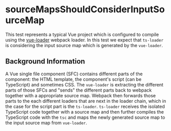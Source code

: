 # sourceMapsShouldConsiderInputSourceMap

This test represents a typical Vue project which is configured to compile using the [vue-loader](https://github.com/vuejs/vue-loader) webpack loader.
In this test we expect that `ts-loader` is considering the input source map which is generated by the `vue-loader`.

## Background Information

A Vue single file component (SFC) contains different parts of the component: the HTML template, the component's script (can be TypeScript) and sometimes CSS.
The `vue-loader` is extracting the different parts of those SFCs and "sends" the different parts back to webpack together with a appropriate source map.
Webpack then forwards those parts to the each different loaders that are next in the loader chain, which in the case for the script part is the `ts-loader`.
`ts-loader` receives the isolated TypeScript code together with a source map and then further compiles the TypeScript code with the `tsc` and maps the newly generated source map to the input source map from `vue-loader`.

